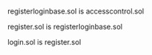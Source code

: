 ### 

registerloginbase.sol is accesscontrol.sol

register.sol is registerloginbase.sol

login.sol is register.sol

